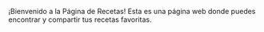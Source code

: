 ¡Bienvenido a la Página de Recetas! Esta es una página web donde puedes encontrar y compartir tus recetas favoritas.